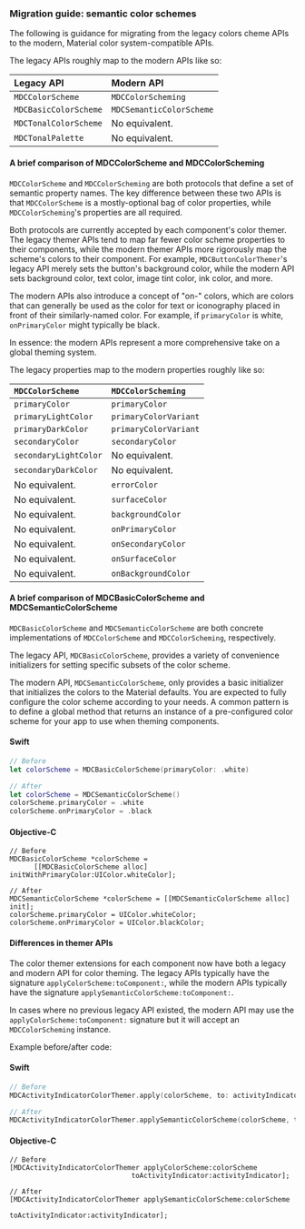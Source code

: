### Migration guide: semantic color schemes

The following is guidance for migrating from the legacy colors cheme APIs to the modern, Material
color system-compatible APIs.

The legacy APIs roughly map to the modern APIs like so:

| Legacy API            | Modern API               |
|:----------------------|:-------------------------|
| `MDCColorScheme`      | `MDCColorScheming`       |
| `MDCBasicColorScheme` | `MDCSemanticColorScheme` |
| `MDCTonalColorScheme` | No equivalent.           |
| `MDCTonalPalette`     | No equivalent.           |

#### A brief comparison of MDCColorScheme and MDCColorScheming

`MDCColorScheme` and `MDCColorScheming` are both protocols that define a set of semantic property
names. The key difference between these two APIs is that `MDCColorScheme` is a mostly-optional bag
of color properties, while `MDCColorScheming`'s properties are all required.

Both protocols are currently accepted by each component's color themer. The legacy themer APIs
tend to map far fewer color scheme properties to their components, while the modern themer APIs
more rigorously map the scheme's colors to their component. For example, `MDCButtonColorThemer`'s
legacy API merely sets the button's background color, while the modern API sets background
color, text color, image tint color, ink color, and more.

The modern APIs also introduce a concept of "on-" colors, which are colors that can generally
be used as the color for text or iconography placed in front of their similarly-named color. For
example, if `primaryColor` is white, `onPrimaryColor` might typically be black.

In essence: the modern APIs represent a more comprehensive take on a global theming system.

The legacy properties map to the modern properties roughly like so:

| `MDCColorScheme`      | `MDCColorScheming`    |
|:----------------------|:----------------------|
| `primaryColor`        | `primaryColor`        |
| `primaryLightColor`   | `primaryColorVariant` |
| `primaryDarkColor`    | `primaryColorVariant` |
| `secondaryColor`      | `secondaryColor`      |
| `secondaryLightColor` | No equivalent.        |
| `secondaryDarkColor`  | No equivalent.        |
| No equivalent.        | `errorColor`          |
| No equivalent.        | `surfaceColor`        |
| No equivalent.        | `backgroundColor`     |
| No equivalent.        | `onPrimaryColor`      |
| No equivalent.        | `onSecondaryColor`    |
| No equivalent.        | `onSurfaceColor`      |
| No equivalent.        | `onBackgroundColor`   |

#### A brief comparison of MDCBasicColorScheme and MDCSemanticColorScheme

`MDCBasicColorScheme` and `MDCSemanticColorScheme` are both concrete implementations of
`MDCColorScheme` and `MDCColorScheming`, respectively.

The legacy API, `MDCBasicColorScheme`, provides a variety of convenience initializers for setting
specific subsets of the color scheme.

The modern API, `MDCSemanticColorScheme`, only provides a basic initializer that initializes the
colors to the Material defaults. You are expected to fully configure the color scheme according to
your needs. A common pattern is to define a global method that returns an instance of a
pre-configured color scheme for your app to use when theming components.

<!--<div class="material-code-render" markdown="1">-->
#### Swift
```swift
// Before
let colorScheme = MDCBasicColorScheme(primaryColor: .white)

// After
let colorScheme = MDCSemanticColorScheme()
colorScheme.primaryColor = .white
colorScheme.onPrimaryColor = .black
```

#### Objective-C

```objc
// Before
MDCBasicColorScheme *colorScheme =
      [[MDCBasicColorScheme alloc] initWithPrimaryColor:UIColor.whiteColor];

// After
MDCSemanticColorScheme *colorScheme = [[MDCSemanticColorScheme alloc] init];
colorScheme.primaryColor = UIColor.whiteColor;
colorScheme.onPrimaryColor = UIColor.blackColor;
```
<!--</div>-->

#### Differences in themer APIs

The color themer extensions for each component now have both a legacy and modern API for color
theming. The legacy APIs typically have the signature `applyColorScheme:toComponent:`, while the
modern APIs typically have the signature `applySemanticColorScheme:toComponent:`.

In cases where no previous legacy API existed, the modern API may use the
`applyColorScheme:toComponent:` signature but it will accept an `MDCColorScheming` instance.

Example before/after code:

<!--<div class="material-code-render" markdown="1">-->
#### Swift
```swift
// Before
MDCActivityIndicatorColorThemer.apply(colorScheme, to: activityIndicator)

// After
MDCActivityIndicatorColorThemer.applySemanticColorScheme(colorScheme, to: activityIndicator)
```

#### Objective-C

```objc
// Before
[MDCActivityIndicatorColorThemer applyColorScheme:colorScheme
                              toActivityIndicator:activityIndicator];

// After
[MDCActivityIndicatorColorThemer applySemanticColorScheme:colorScheme
                                      toActivityIndicator:activityIndicator];
```
<!--</div>-->
